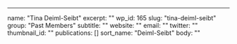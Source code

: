 ---
  name: "Tina Deiml-Seibt"
  excerpt: ""
  wp_id: 165
  slug: "tina-deiml-seibt"
  group: "Past Members"
  subtitle: ""
  website: ""
  email: ""
  twitter: ""
  thumbnail_id: ""
  publications: []
  sort_name: "Deiml-Seibt"
  body: ""
